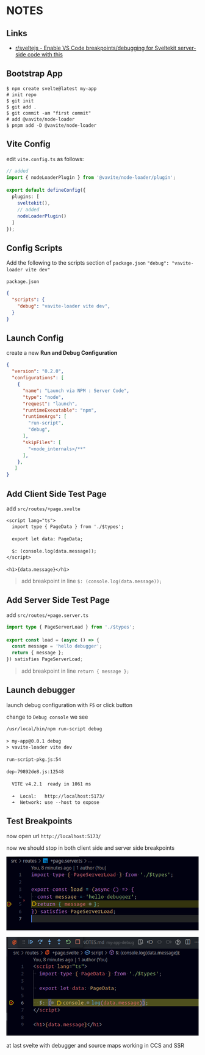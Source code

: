 # NOTES

## Links

- [r/sveltejs - Enable VS Code breakpoints/debugging for Sveltekit server-side code with this](https://www.reddit.com/r/sveltejs/comments/11hsz5o/enable_vs_code_breakpointsdebugging_for_sveltekit/?utm_source=share&utm_medium=web2x&context=3&xpromo_edp=enabled)

## Bootstrap App

```shell
$ npm create svelte@latest my-app
# init repo
$ git init
$ git add .
$ git commit -am "first commit"
# add @vavite/node-loader
$ pnpm add -D @vavite/node-loader
```

## Vite Config

edit `vite.config.ts` as follows:

```ts
// added
import { nodeLoaderPlugin } from '@vavite/node-loader/plugin';

export default defineConfig({
  plugins: [
    sveltekit(),
    // added
    nodeLoaderPlugin()
  ]
});
```

## Config Scripts

Add the following to the scripts section of `package.json` `"debug": "vavite-loader vite dev"`

`package.json`

```json
{
  "scripts": {
    "debug": "vavite-loader vite dev",
  }
}
```

## Launch Config

create a new **Run and Debug Configuration**

```json
{
  "version": "0.2.0",
  "configurations": [
    {
      "name": "Launch via NPM : Server Code",
      "type": "node",
      "request": "launch",
      "runtimeExecutable": "npm",
      "runtimeArgs": [
        "run-script",
        "debug",
      ],
      "skipFiles": [
        "<node_internals>/**"
      ],
    },
   ]
}
```

## Add Client Side Test Page

add `src/routes/+page.svelte`

```svelte
<script lang="ts">
  import type { PageData } from './$types';

  export let data: PageData;

  $: (console.log(data.message));
</script>

<h1>{data.message}</h1>
```

> add breakpoint in line `$: (console.log(data.message));`

## Add Server Side Test Page

add `src/routes/+page.server.ts`

```ts
import type { PageServerLoad } from './$types';

export const load = (async () => {
  const message = 'hello debugger';
  return { message };
}) satisfies PageServerLoad;
```

> add breakpoint in line `return { message };`

## Launch debugger

launch debug configuration with `F5` or click button

change to `Debug console` we see

```shell
/usr/local/bin/npm run-script debug

> my-app@0.0.1 debug
> vavite-loader vite dev

run-script-pkg.js:54

dep-79892de8.js:12548

  VITE v4.2.1  ready in 1061 ms

  ➜  Local:   http://localhost:5173/
  ➜  Network: use --host to expose
```

## Test Breakpoints

now open url `http://localhost:5173/`

now we should stop in both client side and server side breakpoints

![image](attachments/2023-03-22-00-12-51.png)

![image](attachments/2023-03-22-00-13-15.png)

at last svelte with debugger and source maps working in CCS and SSR